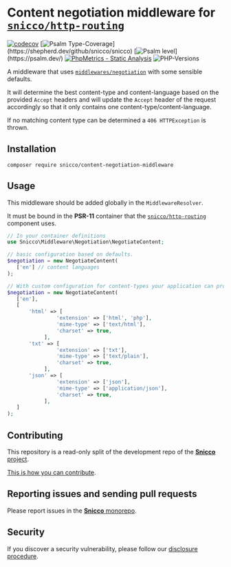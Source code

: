 # Content negotiation middleware for [`snicco/http-routing`](https://github.com/snicco/http-routing)

[![codecov](https://img.shields.io/badge/Coverage-100%25-success
)](https://codecov.io/gh/snicco/snicco)
[![Psalm Type-Coverage](https://shepherd.dev/github/snicco/snicco/coverage.svg?)](https://shepherd.dev/github/snicco/snicco)
[![Psalm level](https://shepherd.dev/github/snicco/snicco/level.svg?)](https://psalm.dev/)
[![PhpMetrics - Static Analysis](https://img.shields.io/badge/PhpMetrics-Static_Analysis-2ea44f)](https://snicco.github.io/snicco/phpmetrics/Negotiation/index.html)
![PHP-Versions](https://img.shields.io/badge/PHP-%5E7.4%7C%5E8.0%7C%5E8.1-blue)

A middleware that uses [`middlewares/negotiation`](https://github.com/middlewares/negotiation) with some sensible
defaults.

It will determine the best content-type and content-language based on the provided `Accept` headers and will update
the `Accept` header of the request accordingly so that it only contains one content-type/content-language.

If no matching content type can be determined a `406 HTTPException` is thrown.

## Installation

```shell
composer require snicco/content-negotiation-middleware
```

## Usage

This middleware should be added globally in the `MiddlewareResolver`.

It must be bound in the **PSR-11** container that the [`snicco/http-routing`](https://github.com/snicco/http-routing)
component uses.

```php
// In your container definitions
use Snicco\Middleware\Negotiation\NegotiateContent;

// basic configuration based on defaults.
$negotiation = new NegotiateContent(
   ['en'] // content languages
);

// With custom configuration for content-types your application can provide (sorted by priority)
$negotiation = new NegotiateContent(
   ['en'],
   [ 
       'html' => [
                'extension' => ['html', 'php'],
                'mime-type' => ['text/html'],
                'charset' => true,
            ],
       'txt' => [
                'extension' => ['txt'],
                'mime-type' => ['text/plain'],
                'charset' => true,
            ],
       'json' => [
                'extension' => ['json'],
                'mime-type' => ['application/json'],
                'charset' => true,
            ],
   ] 
);
```

## Contributing

This repository is a read-only split of the development repo of the
[**Snicco** project](https://github.com/snicco/snicco).

[This is how you can contribute](https://github.com/snicco/snicco/blob/master/CONTRIBUTING.md).

## Reporting issues and sending pull requests

Please report issues in the
[**Snicco** monorepo](https://github.com/snicco/snicco/blob/master/CONTRIBUTING.md##using-the-issue-tracker).

## Security

If you discover a security vulnerability, please follow
our [disclosure procedure](https://github.com/snicco/snicco/blob/master/SECURITY.md).
